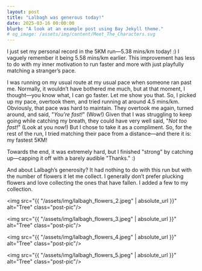 ```yaml
---
layout: post
title: "Lalbagh was generous today!"
date: 2025-03-16 00:00:00
blurb: "A look at an example post using Bay Jekyll theme."
# og_image: /assets/img/content/Meet_The_Characters.svg
---
```


I just set my personal record in the 5KM run—5.38 mins/km today! :)
I vaguely remember it being 5.58 mins/km earlier. This improvement has less to do with my inner motivation to run faster and more with just playfully matching a stranger’s pace.

I was running on my usual route at my usual pace when someone ran past me. Normally, it wouldn’t have bothered me much, but at that moment, I thought—you know what, I can go faster. Let me show you that. So, I picked up my pace, overtook them, and tried running at around 4.5 mins/km. Obviously, that pace was hard to maintain. They overtook me again, turned around, and said, "<i>You’re fast!</i>" (Wow!) Given that I was struggling to keep going while catching my breath, they could have very well said, "<i>Not too fast!</i>" (Look at you now!) But I chose to take it as a compliment. So, for the rest of the run, I tried matching their pace from a distance—and there it is: my fastest 5KM!

Towards the end, it was extremely hard, but I finished "strong" by catching up—capping it off with a barely audible "Thanks." :)

And about Lalbagh’s generosity? It had nothing to do with this run but with the number of flowers it let me collect. I generally don’t prefer plucking flowers and love collecting the ones that have fallen. I added a few to my collection.

<img src="{{ "/assets/img/lalbagh_flowers_2.jpeg" | absolute_url }}" alt="Tree" class="post-pic"/>

<img src="{{ "/assets/img/lalbagh_flowers_3.jpeg" | absolute_url }}" alt="Tree" class="post-pic"/>

<img src="{{ "/assets/img/lalbagh_flowers_4.jpeg" | absolute_url }}" alt="Tree" class="post-pic"/>

<img src="{{ "/assets/img/lalbagh_flowers_5.jpeg" | absolute_url }}" alt="Tree" class="post-pic"/>
